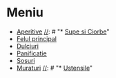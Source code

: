 # Meniu

[//]: # "* [Elementare](./elementare/)"
* [Aperitive](./aperitive)
[//]: # "* [Supe si Ciorbe](./supe-si-ciorbe/)"
* [Felul principal](./felul-principal/)
* [Dulciuri](./dulciuri/)
* [Panificatie](./panificatie/)
* [Sosuri](./sosuri/)
* [Muraturi](./muraturi)
[//]: # "* [Ustensile](./ustensile/)"
